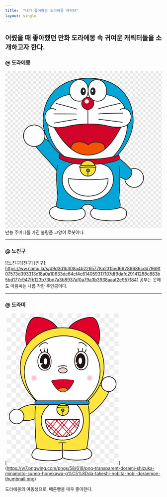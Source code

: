 ```yaml
---
title:  "내가 좋아하는 도라에몽 캐릭터"
layout: single
---
```


어렸을 때 좋아했던 만화 도라에몽 속 귀여운 캐릭터들을 소개하고자 한다.
---
### @ 도라에몽
![도라에몽](/assets/image/도라에몽.png)
만능 주머니를 가진 불량품 고양이 로봇이다.

---
### @ 노진구
![노진구][진구]
[진구]:
https://ww.namu.la/s/d9d3d1b308a4b2265778a2315ed69289686cdd7969f07573d393313c18a0a10633dc64cf4c614059317107df9dafc29141288c883b5bd177c947fb123b73bd7a3b8937af0a79a3b3938aaaf2e957f841
공부는 못해도 마음씨는 나름 착한 주인공이다. 

---
### @ 도라미
[![도라미](/assets/image/도라미.png "우리 귀여운 도라미 좀 보고 가세요")]
(https://w7.pngwing.com/pngs/58/618/png-transparent-dorami-shizuka-minamoto-suneo-honekawa-g%C5%8Dda-takeshi-nobita-nobi-doraemon-thumbnail.png)

도라에몽의 여동생으로, 메론빵을 매우 좋아한다.
